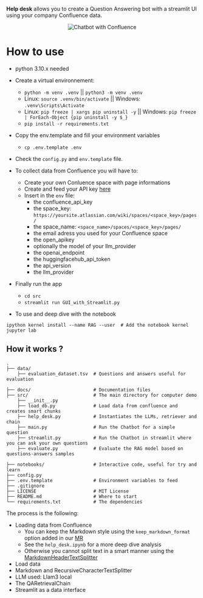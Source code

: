 **Help desk** allows you to create a Question Answering bot with a streamlit UI using your company Confluence data.

<p align="center">
  <img src="./docs/chatbot_with_confluence.jpg" alt="Chatbot with Confluence"/>
</p>

# How to use

- python 3.10.x needed
- Create a virtual environnement:
    - `python -m venv .venv` || `python3 -m venv .venv`
    -  Linux: `source .venv/bin/activate` || Windows: `.venv\Scripts\Activate`
    -  Linux: `pip freeze | xargs pip uninstall -y` || Windows: `pip freeze | ForEach-Object {pip uninstall -y $_}`
    -  `pip install -r requirements.txt`

- Copy the env.template and fill your environment variables
     - `cp .env.template .env`

- Check the `config.py` and `env.template` file.
- To collect data from Confluence you will have to:
  - Create your own Conluence space with page informations
  - Create and feed your API key [here]('https://support.atlassian.com/atlassian-account/docs/manage-api-tokens-for-your-atlassian-account/')
  - Insert in the  `env` file:
    -  the confluence_api_key
    -  the space_key: `https://yoursite.atlassian.com/wiki/spaces/<space_key>/pages/`
    -  the space_name: `<space_name>/spaces/<space_key>/pages/`
    -  the email adress you used for your Confluence space
    -  the open_apikey
    -  optionally the model of your llm_provider
    -  the openai_endpoint
    -  the huggingfacehub_api_token
    -  the api_version
    -  the llm_provider

- Finally run the app
  - `cd src`
  - `streamlit run GUI_with_Streamlit.py`

- To use and deep dive with the notebook
```
ipython kernel install --name RAG --user  # Add the notebook kernel
jupyter lab
```

## How it works ?


    .
    ├── data/
        ├── evaluation_dataset.tsv  # Questions and answers useful for evaluation

    ├── docs/                       # Documentation files
    ├── src/                        # The main directory for computer demo
        ├── __init__.py
        ├── load_db.py              # Load data from confluence and creates smart chunks
        ├── help_desk.py            # Instantiates the LLMs, retriever and chain
        ├── main.py                 # Run the Chatbot for a simple question
        ├── streamlit.py            # Run the Chatbot in streamlit where you can ask your own questions
        ├── evaluate.py             # Evaluate the RAG model based on questions-answers samples

    ├── notebooks/                  # Interactive code, useful for try and learn
    ├── config.py
    ├── .env.template               # Environment variables to feed
    ├── .gitignore
    ├── LICENSE                     # MIT License
    ├── README.md                   # Where to start
    └── requirements.txt            # The dependencies


The process is the following:
- Loading data from Confluence
  - You can keep the Markdown style using the `keep_markdown_format` option added in our [MR]('https://github.com/langchain-ai/langchain/pull/8246')
  - See the `help_desk.ipynb` for a more deep dive analysis
  - Otherwise you cannot split text in a smart manner using the [MarkdownHeaderTextSplitter]('https://python.langchain.com/docs/modules/data_connection/document_transformers/text_splitters/markdown_header_metadata')
- Load data
- Markdown and RecursiveCharacterTextSplitter
- LLM used: Llam3 local
- The QARetrievalChain
- Streamlit as a data interface